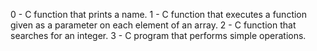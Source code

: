 0 - C function that prints a name. 1 - C function that executes a function given as a parameter on each element of an array. 2 - C function that searches for an integer. 3 - C program that performs simple operations.

